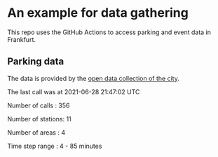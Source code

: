 # An example for data gathering

This repo uses the GitHub Actions to access parking and event data in Frankfurt.

## Parking data
The data is provided by the [open data collection of the city](https://www.offenedaten.frankfurt.de/).

The last call was at 2021-06-28 21:47:02 UTC

Number of calls   : 356

Number of stations:  11

Number of areas   :   4

Time step range   :   4 -  85 minutes

